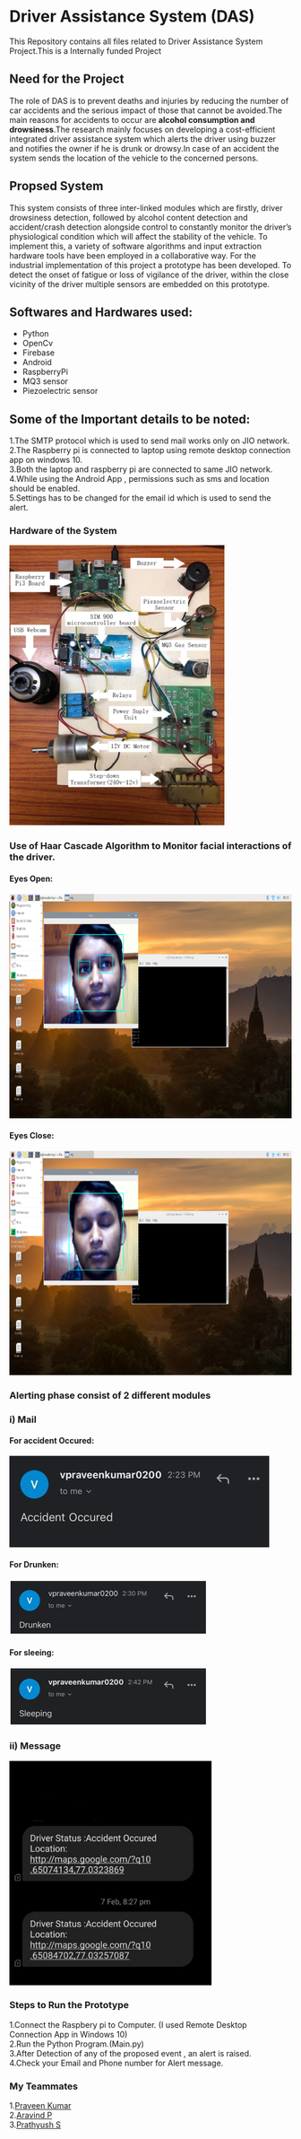 # Driver Assistance System (DAS)
This Repository contains all files related to Driver Assistance System Project.This is a Internally funded Project

## Need for the Project
The role of DAS is to prevent deaths and injuries by reducing the number of car accidents and the serious impact of those that cannot be avoided.The main reasons for accidents to occur are <b> alcohol consumption and drowsiness</b>.The research mainly focuses on developing a cost-efficient integrated driver assistance system which alerts the driver using buzzer and notifies the owner if he is drunk or drowsy.In case of an accident the system sends the location of the vehicle to the concerned persons.

## Propsed System
This system consists of three inter-linked modules which are firstly, driver drowsiness detection, followed by alcohol content detection and accident/crash detection alongside control to constantly monitor the driver’s physiological condition which will affect the stability of the vehicle. To implement this, a variety of software algorithms and input extraction hardware tools have been employed in a collaborative way. For the industrial implementation of this project a prototype has been developed. To detect the onset of fatigue or loss of vigilance of the driver, within the close vicinity of the driver multiple sensors are embedded on this prototype.

## Softwares and Hardwares used:
* Python
* OpenCv
* Firebase
* Android
* RaspberryPi
* MQ3 sensor
* Piezoelectric sensor

## Some of the Important details to be noted:
1.The SMTP protocol which is used to send mail works only on JIO network. <br>
2.The Raspberry pi is connected to laptop using remote desktop connection app on windows 10.<br>
3.Both the laptop and raspberry pi are connected to same JIO network.<br>
4.While using the Android App , permissions such as sms and location should be enabled.<br>
5.Settings has to be changed for the email id which is used to send the alert.<br>

### Hardware of the System
<img src="https://github.com/NachammaiPooja/Driver_Assistance_System/blob/main/Output%20Images/hardware.PNG" height=500px>

### Use of Haar Cascade Algorithm to Monitor facial interactions of the driver.
<h4> Eyes Open:</h4>
<img src="https://github.com/NachammaiPooja/Driver_Assistance_System/blob/main/Output%20Images/192.168.43.100%20-%20Remote%20Desktop%20Connection%20(eye%20open).png" height=400px>

<h4> Eyes Close:</h4>
<img src="https://github.com/NachammaiPooja/Driver_Assistance_System/blob/main/Output%20Images/192.168.43.100%20-%20Remote%20Desktop%20Connection(eye%20close).png" height=400px>

### Alerting phase consist of 2 different modules
<h3> i) Mail </h3>
<h4> For accident Occured:</h4>
 <img src="https://github.com/NachammaiPooja/Driver_Assistance_System/blob/main/Output%20Images/mail(accident).jpeg">
<h4> For Drunken:</h4>
 <img src="https://github.com/NachammaiPooja/Driver_Assistance_System/blob/main/Output%20Images/mail(drunken).png">
<h4> For sleeing:</h4>
 <img src="https://github.com/NachammaiPooja/Driver_Assistance_System/blob/main/Output%20Images/mail(sleeping).png">

<h3> ii) Message </h3>
 <img src="https://github.com/NachammaiPooja/Driver_Assistance_System/blob/main/Output%20Images/sms.jpeg" height=400px>
  
### Steps to Run the Prototype
 1.Connect the Raspbery pi to Computer. (I used Remote Desktop Connection App in Windows 10)<br>
 2.Run the Python Program.(Main.py)<br>
 3.After Detection of any of the proposed event , an alert is raised.<br>
 4.Check your Email and Phone number for Alert message. <br>
 
 
 ### My Teammates 
 1.<a href="https://github.com/praveenkumar0211">Praveen Kumar</a><br>
 2.<a href="https://github.com/Aravind1411">Aravind P</a><br>
 3.<a href="https://github.com/prathyush2510">Prathyush S</a><br>
